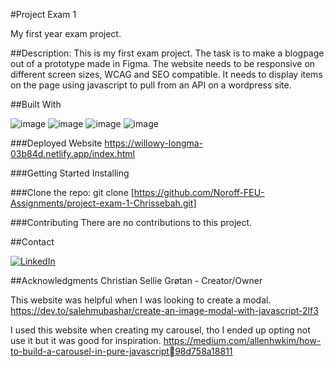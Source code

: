 #Project Exam 1 </br>

My first year exam project.

##Description:
This is my first exam project. The task is to make a blogpage out of a prototype made in Figma.
The website needs to be responsive on different screen sizes, WCAG and SEO compatible. It needs to display items on the page using javascript to pull from an API on a wordpress site.

##Built With

![image](https://github.com/Chrissebah/SemesterProject-1/assets/19626783/52b602f7-a7fe-4bbb-8167-aa1516d2037d)
![image](https://github.com/Chrissebah/SemesterProject-1/assets/19626783/14208c76-3b50-4fba-82e4-a20e2824f50b)
![image](https://github.com/Chrissebah/SemesterProject-1/assets/19626783/2f9db9f0-3997-453b-ab65-d6bdcadca8d6)
![image](https://github.com/Chrissebah/SemesterProject-1/assets/19626783/98aea41e-7934-4cb2-8071-6a7ab7f3aed9)

###Deployed Website
https://willowy-longma-03b84d.netlify.app/index.html

###Getting Started
Installing

###Clone the repo:
git clone [https://github.com/Noroff-FEU-Assignments/project-exam-1-Chrissebah.git]

###Contributing
There are no contributions to this project.

##Contact

[![LinkedIn](https://img.shields.io/badge/LinkedIn-%230077B5.svg?logo=linkedin&logoColor=white)](https://www.linkedin.com/in/christian-g-33443213b/)

##Acknowledgments
Christian Sellie Grøtan - Creator/Owner

This website was helpful when I was looking to create a modal.
https://dev.to/salehmubashar/create-an-image-modal-with-javascript-2lf3

I used this website when creating my carousel, tho I ended up opting not use it but it was 
good for inspiration.
https://medium.com/allenhwkim/how-to-build-a-carousel-in-pure-javascript98d758a18811
